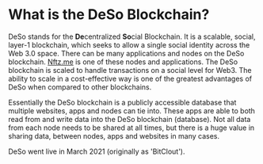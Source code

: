 # What is the DeSo Blockchain?

DeSo stands for the **De**centralized **So**cial Blockchain. It is a scalable, social, layer-1 blockchain, which seeks to allow a single social identity across the Web 3.0 space.  There can be many applications and nodes on the DeSo blockchain. [Nftz.me](https://nftz.me) is one of these nodes and applications. The DeSo blockchain is scaled to handle transactions on a social level for Web3. The ability to scale in a cost-effective way is one of the greatest advantages of DeSo when compared to other blockchains. &#x20;

Essentially the DeSo blockchain is a publicly accessible database that multiple websites, apps and nodes can tie into.  These apps are able to both read from and write data into the DeSo blockchain (database).  Not all data from each node needs to be shared at all times, but there is a huge value in sharing data, between nodes, apps and websites in many cases. &#x20;

DeSo went live in March 2021 (originally as 'BitClout').

